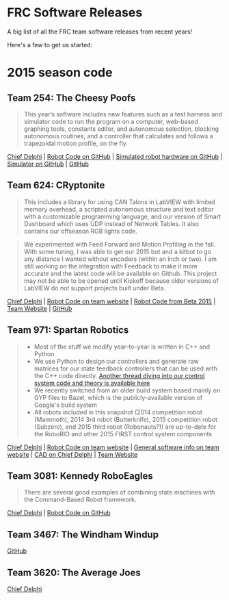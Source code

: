 # FRC Software Releases
A big list of all the FRC team software releases from recent years!

Here's a few to get us started:

# 2015 season code

## Team 254: The Cheesy Poofs

> This year’s software includes new features such as a test harness and simulator code to run the program on a computer, web-based graphing tools, constants editor, and autonomous selection, blocking autonomous routines, and a controller that calculates and follows a trapezoidal motion profile, on the fly.

[Chief Delphi](http://www.chiefdelphi.com/forums/showthread.php?t=137843) | [Robot Code on GitHub](https://github.com/Team254/FRC-2015) | [Simulated robot hardware on GitHub](https://github.com/Team254/Sim-FRC-2015) | [Simulator on GitHub](https://github.com/tombot/FakeWPILib) | [GitHub](https://github.com/Team254)

## Team 624: CRyptonite

>  This includes a library for using CAN Talons in LabVIEW with limited memory overhead, a scripted autonomous structure and text editor with a customizable programming language, and our version of Smart Dashboard which uses UDP instead of Network Tables. It also contains our offseason RGB lights code.

>  We experimented with Feed Forward and Motion Profiling in the fall. With some tuning, I was able to get our 2015 bot and a kitbot to go any distance I wanted without encoders (within an inch or two). I am still working on the integration with Feedback to make it more accurate and the latest code will be available on Github. This project may not be able to be opened until Kickoff because older versions of LabVIEW do not support projects built under Beta.

[Chief Delphi](http://www.chiefdelphi.com/forums/showthread.php?t=140790) | 
[Robot Code on team website](http://team624.org/files/624%202015%20Code%20Release.zip) |
[Robot Code from Beta 2015](http://team624.org/files/624-Feed-Forward-R-D.zip) |
[Team Website](http://team624.org/?controller=page&action=programmingResources) |
[GitHub](https://github.com/Team624)

## Team 971: Spartan Robotics

> * Most of the stuff we modify year-to-year is written in C++ and Python
> * We use Python to design our controllers and generate raw matrices for our state feedback controllers that can be used with the C++ code directly. [Another thread diving into our control system code and theory is available here](http://www.chiefdelphi.com/forums/showthread.php?t=129574)
> * We recently switched from an older build system based mainly on GYP files to Bazel, which is the publicly-available version of Google's build system
> * All robots included in this snapshot (2014 competition robot (Mammoth), 2014 3rd robot (Butterknife), 2015 competition robot (Subzero), and 2015 third robot (Robonauts?)) are up-to-date for the RoboRIO and other 2015 FIRST control system components

[Chief Delphi](http://www.chiefdelphi.com/forums/showthread.php?t=140568) |
[Robot Code on team website](http://robotics.mvla.net/spartanrobotics/releases/src/2015_code.tar.gz) |
[General software info on team website](http://frc971.org/content/2015-software) |
[CAD on Chief Delphi](http://www.chiefdelphi.com/forums/showthread.php?threadid=137883) |
[Team Website](http://frc971.org/)

## Team 3081: Kennedy RoboEagles

> There are several good examples of combining state machines with the Command-Based Robot framework.

[Chief Delphi](http://www.chiefdelphi.com/forums/showthread.php?t=140791) |
[Robot Code on GitHub](https://github.com/KennedyRoboEagles/PublicRobotCode)

## Team 3467: The Windham Windup

[GitHub](https://github.com/whs-frc-3467)

## Team 3620: The Average Joes

[Chief Delphi](http://www.chiefdelphi.com/forums/showthread.php?t=140729)

